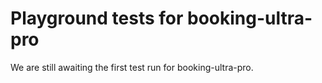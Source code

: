 # Playground tests for booking-ultra-pro
We are still awaiting the first test run for booking-ultra-pro.
